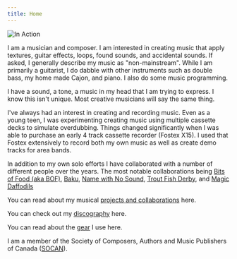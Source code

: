 ```yaml
---
title: Home
---
```


![In Action](/images/action/meWithMagicDaffodilsJuneConcertSeries.jpg)

I am a musician and composer. I am interested in creating music that apply textures, guitar effects, loops, found sounds, and accidental sounds.  If asked, I generally describe my music as "non-mainstream".  While I am primarily a guitarist, I do dabble with other instruments such as double bass, my home made Cajon, and piano.   I also do some music programming.

I have a sound, a tone, a music in my head that I am trying to express.  I know this isn't unique.  Most creative musicians will say the same thing.  

I've always had an interest in creating and recording music.   Even as a young teen, I was experimenting creating music using multiple cassette decks to simulate overdubbing.   Things changed significantly when I was able to purchase an early 4 track cassette recorder (Fostex X15).   I used that Fostex extensively to record both my own music as well as create demo tracks for area bands.

In addition to my own solo efforts I have collaborated with a number of different people over the years.   The most notable collaborations being [Bits of Food (aka BOF)](/Projects/bitsoffood), [Baku](/Projects/baku), [Name with No Sound](/Projects/namewithnosound), [Trout Fish Derby](/Projects/troutfishderby), and [Magic Daffodils](/Projects/magicdaffodils)

You can read about my musical [projects and collaborations](/Projects) here.

You can check out my [discography](/Discography) here.

You can read about the [gear](/Gear) I use here.

I am a member of the Society of Composers, Authors and Music Publishers of Canada ([SOCAN](http://www.socan.ca)).



